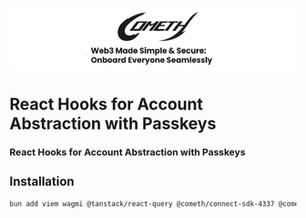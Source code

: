 ![Cometh logo](cometh-logo.png)

# React Hooks for Account Abstraction with Passkeys


### React Hooks for Account Abstraction with Passkeys

## Installation

```bash
bun add viem wagmi @tanstack/react-query @cometh/connect-sdk-4337 @cometh/connect-react-hooks
```


